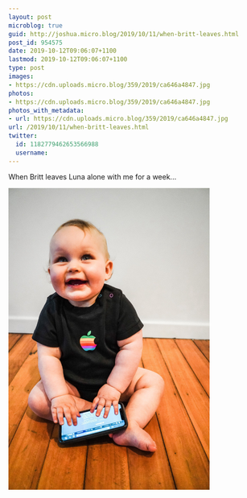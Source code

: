 ```yaml
---
layout: post
microblog: true
guid: http://joshua.micro.blog/2019/10/11/when-britt-leaves.html
post_id: 954575
date: 2019-10-12T09:06:07+1100
lastmod: 2019-10-12T09:06:07+1100
type: post
images:
- https://cdn.uploads.micro.blog/359/2019/ca646a4847.jpg
photos:
- https://cdn.uploads.micro.blog/359/2019/ca646a4847.jpg
photos_with_metadata:
- url: https://cdn.uploads.micro.blog/359/2019/ca646a4847.jpg
url: /2019/10/11/when-britt-leaves.html
twitter:
  id: 1182779462653566988
  username: 
---
```

When Britt leaves Luna alone with me for a week...

<a href="https://joshwithers.blog/uploads/2019/ca646a4847.jpg"><img src="uploads/2019/ca646a4847.jpg" width="400" height="600" alt="" style="height: auto;" class="sunlit_image" /></a>

